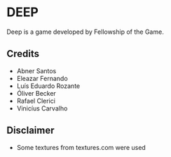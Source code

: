 # DEEP

Deep is a game developed by Fellowship of the Game.

## Credits

* Abner Santos
* Eleazar Fernando
* Luís Eduardo Rozante
* Óliver Becker
* Rafael Clerici
* Vinicíus Carvalho

## Disclaimer

* Some textures from textures.com were used
